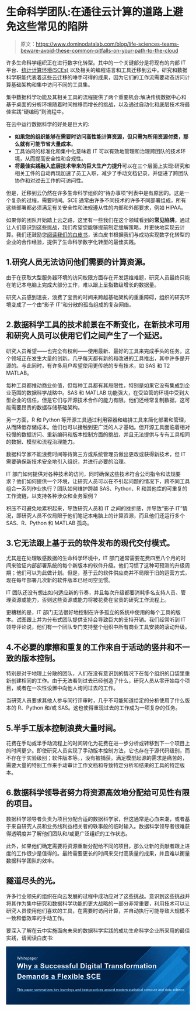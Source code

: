 # 生命科学团队:在通往云计算的道路上避免这些常见的陷阱

> 原文：<https://www.dominodatalab.com/blog/life-sciences-teams-beware-avoid-these-common-pitfalls-on-your-path-to-the-cloud>

许多生命科学组织正在进行数字化转型。其中的一个关键部分是将现有的内部 IT 平台、[统计计算环境(SCEs)](/solutions/life-sciences-sce) 以及相关的编程语言和工具迁移到云中。研究和数据科学职能代表着这些云迁移的唾手可得的成果，因为它们的工作流需要动态访问计算基础架构和集中访问不同的工具集。

集中数据科学功能及其相关工具的流程提供了两个重要机会:解决传统数据中心和基于桌面的分析环境随着时间推移而增长的挑战，以及通过自动化和底层技术将最佳实践“硬编码”到流程中。

在云中运行数据科学的好处是巨大的:

*   **如果您的组织能够在需要时访问高性能计算资源，但只需为所用资源付费，那么就有可能节省大量成本**。
*   工具访问的标准化和集中化意味着 IT 可以有效地管理和治理跨团队的技术环境，从而提高安全性和合规性。
*   **将最佳实践融入底层技术带来的巨大生产力提升**可以在三个层面上实现:研究和相关工件的自动再现加速了员工入职，减少了手动文档记录，并促进了跨团队协作和对过去工作的可访问性。

但是，迁移到云仍然在许多生命科学组织的“待办事项”列表中是有原因的。这是一个复杂的过程，需要时间。SCE 通常由许多不同技术的许多不同部署组成，所有这些部署都必须满足有关安全性和法规遵从性的内部和外部要求，例如 HIPAA。

如果你的团队开始踏上云之路，这里有一些我们在这个领域看到的**常见陷阱**。通过让人们意识到这些挑战，我们希望您能够提前制定缓解策略，并更快地实现云计算。我们还鼓励您[阅读我们的白皮书](/resources/why-a-successful-digital-transformation-demands-a-flexible-sce/)，该白皮书根据我们与成功实现数字化转型的企业的合作经验，提供了生命科学数字化转型的最佳实践。

## 1.研究人员无法访问他们需要的计算资源。

由于在获取大型服务器环境的访问权限方面存在开发运维难题，研究人员最终只能在笔记本电脑上完成大部分工作，难以跟上呈指数级增长的数据量。

研究人员感到沮丧，浪费了宝贵的时间来跨越基础架构的重重障碍，组织的研究环境变成了一个由“影子 IT”和分散的孤岛组成的复杂网络。

## 2.数据科学工具的技术前景在不断变化，在新技术可用和研究人员可以使用它们之间产生了一个延迟。

研究人员希望——也完全有权利——使用最新、最好的工具来完成手头的任务。这个领域正在发生大量的创新。几乎每天都有新的和改进的工具推出，其中许多是开源的。与此同时，有许多用户希望使用更传统的专有技术，如 SAS 和 T2 MATLAB。

每种工具都推动商业价值，但每种工具都有其局限性，特别是如果它没有集成到企业范围的数据科学战略中。SAS 和 MATLAB 功能强大，在受监管的环境中受到大型企业的信任，但是它们与开源技术合作的能力有限。他们还经常复制数据，这可能需要昂贵的数据存储基础架构。

另一方面，R 和 Python 等开源工具通过利用容器和编排工具来简化部署和管理，从而降低存储成本。他们也可以接触到更广泛的人才基础。但开源工具面临着相对较慢的数据访问、重新编码和版本控制方面的挑战，并且无法提供与专有工具相同的数据、模型和流程治理能力。

数据科学家不能浪费时间等待第三方或系统管理员做出更改或获得新技术，但 IT 需要确保新技术安全地引入组织，并进行必要的治理。

IT 部门如何提供对各种技术的访问，同时确保这些技术符合公司指令和法规要求？他们如何提供一个环境，让研究人员可以在不引起问题的情况下，跨不同工具组合一系列作业执行？团队如何维护跨越 SAS、Python、R 和其他库的可重复的工作流链，以支持各种涉众和业务案例？

积压不可避免地累积起来，导致研究人员和 IT 之间的挫折感，并导致“影子 IT”情况，即研究人员不仅局限于他们笔记本电脑上的计算资源，而且他们还运行多个 SAS、R、Python 和 MATLAB 孤岛。

## 3.它无法跟上基于云的软件发布的现代交付模式。

尤其是在处理敏感数据的生命科学环境中，IT 部门通常需要花费四至八个月的时间来验证内部部署系统的每个新版本的软件升级。他们习惯了这种可预测的升级周期；他们可以为此做计划。但是，基于云的软件供应商并不局限于旧的运营方式，现在每年部署几次新的软件版本已经司空见惯。

IT 团队还没有想出如何适应新的节奏，并且每次升级都要消耗多名支持人员、管理资源或能力，否则这些资源或能力将被花费在宝贵的研究工作流程上。

更糟糕的是，IT 部门无法很好地控制在许多孤立的系统中使用的每个工具的版本。试图跟上并为分布式团队提供支持会导致巨大的支持开销。我们经常听到 IT 领导评论说，他们有一个团队专门支持整个组织中所有商业工具安装的滚动升级。

## 4.不必要的摩擦和重复的工作来自于活动的竖井和不一致的版本控制。

特别是对于地理上分散的团队，人们在没有意识到的情况下在每个组织的口袋里重新创建相同的工作。由于无法看到过去已经创造了什么，研究人员从零开始每个项目，或者在一次性设置中向他人询问过去的工作。

当研究人员要求其他人参与同行评审时，几乎不可能知道给定的分析使用了什么版本的 R、Python 和/或 SAS。这也使得重现过去的工作成为一项复杂的任务。

## 5.半手工版本控制浪费大量时间。

花费在手动或半手动流程上的时间转化为花费在进一步分析或转移到下一个项目上的时间更少。即使研究人员实现了手动版本控制方法，它也存在于源代码级别，而不存在于实验级别；软件版本等。，没有被捕获。满足模型起源的需求是痛苦的，需要大量的特别工作来手动审计工作文档和导致特定分析和结果的工具的特定版本。

## 6.数据科学领导者努力将资源高效地分配给可见性有限的项目。

数据科学领导者负责为项目分配合适的数据科学家，但这通常是心血来潮，或者基于来自研究人员和业务线利益相关者的轶事般的临时输入。数据科学领导者很难获得透明度并了解他们团队和/或更广泛组织的工作状态。

此外，如果他们确定需要将资源重新分配给不同的项目，那么让新的贡献者跟上进度的工作很少是值得的。最终需要更长的时间来交付高质量的成果，并且难以衡量数据科学团队的效率。

## 隧道尽头的光。

许多行业领先的组织在向云发展的过程中成功应对了这些挑战。意识到这些挑战并将其作为集中研究和数据科学功能的更大战略的一部分非常重要，利用技术可以让研究人员使用他们喜欢的工具，在需要时访问计算，并自动执行可能导致大规模不一致和低效率的手动工作。

要深入了解在云中实施面向未来的数据科学实践的成功生命科学企业所采用的最佳实践，请阅读白皮书:

[![Whitepaper  Why a Successful Digital Transformation Demands a Flexible SCE  This paper summarizes key learnings and best practices around modern  statistical compute and data science Download the Guide](img/6b2fd8a2ac01f51680467fe320742133.png)](https://cta-redirect.hubspot.com/cta/redirect/6816846/2fb84ca0-cce4-4d2c-b8b6-a2ccc3343d26)